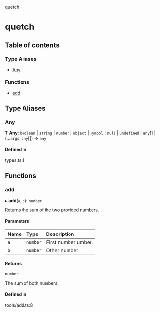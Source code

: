 quetch

# quetch

## Table of contents

### Type Aliases

- [Any](README.md#any)

### Functions

- [add](README.md#add)

## Type Aliases

### Any

Ƭ **Any**: `boolean` \| `string` \| `number` \| `object` \| `symbol` \| ``null`` \| `undefined` \| `any`[] \| (...`args`: `any`[]) => `any`

#### Defined in

types.ts:1

## Functions

### add

▸ **add**(`a`, `b`): `number`

Returns the sum of the two provided numbers.

#### Parameters

| Name | Type | Description |
| :------ | :------ | :------ |
| `a` | `number` | First number umber. |
| `b` | `number` | Other number. |

#### Returns

`number`

The sum of both numbers.

#### Defined in

tools/add.ts:8
